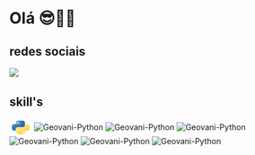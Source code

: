 <div>
  <h1>Olá 😎👨‍💻</h1>
  <h2>redes sociais</h2>
  <a href="https://www.linkedin.com/in/geovani-lima-cardoso-760212158/" target="_blank"><img src="https://img.shields.io/badge/-LinkedIn-%230077B5?style=for-the-badge&logo=linkedin&logoColor=white" target="_blank"></a>
  <h2>skill's</h2>
    <img align="center" alt="Geovani-Python" height="30" width="40" src="https://raw.githubusercontent.com/devicons/devicon/master/icons/python/python-original.svg">
    <img align="center" alt="Geovani-Python" height="30" width="" src="https://upload.wikimedia.org/wikipedia/commons/8/87/Sql_data_base_with_logo.png">
    <img align="center" alt="Geovani-Python" height="30" width="30" src="https://community.alteryx.com/t5/image/serverpage/image-id/259688iF6C1C4BD0BC11851?v=v2">
    <img align="center" alt="Geovani-Python" height="30" width="30" src="https://forum-cdn.knime.com/uploads/default/original/1X/ab3ccf34482a0329361734a18199390177204f15.png">
    <img align="center" alt="Geovani-Python" height="30" width="30" src="https://upload.wikimedia.org/wikipedia/commons/c/cf/New_Power_BI_Logo.svg">
    <img align="center" alt="Geovani-Python" height="30" width="" src="https://upload.wikimedia.org/wikipedia/commons/thumb/3/32/Qlik_Logo.svg/2560px-Qlik_Logo.svg.png">
    <img align="center" alt="Geovani-Python" height="30" width="" src="https://upload.wikimedia.org/wikipedia/commons/4/4b/Tableau_Logo.png">
</div>
